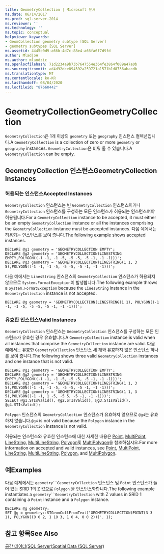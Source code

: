 ```yaml
---
title: GeometryCollection | Microsoft 문서
ms.date: 06/14/2017
ms.prod: sql-server-2014
ms.reviewer: ''
ms.technology: ''
ms.topic: conceptual
helpviewer_keywords:
- GeomCollection geometry subtype [SQL Server]
- geometry subtypes [SQL Server]
ms.assetid: 4445c0d9-a66b-4d7c-88e4-a66fa6f7d9fd
author: MladjoA
ms.author: mlandzic
ms.openlocfilehash: 71d2234a9b73b7647554e364fe3864f089a47a0b
ms.sourcegitcommit: ad4d92dce894592a259721a1571b1d8736abacdb
ms.translationtype: MT
ms.contentlocale: ko-KR
ms.lasthandoff: 08/04/2020
ms.locfileid: "87660442"
---
```

# <a name="geometrycollection"></a><span data-ttu-id="579d9-102">GeometryCollection</span><span class="sxs-lookup"><span data-stu-id="579d9-102">GeometryCollection</span></span>
  <span data-ttu-id="579d9-103">`GeometryCollection`은 1개 이상의 `geometry` 또는 `geography` 인스턴스 컬렉션입니다.</span><span class="sxs-lookup"><span data-stu-id="579d9-103">A `GeometryCollection` is a collection of zero or more `geometry` or `geography` instances.</span></span> <span data-ttu-id="579d9-104">`GeometryCollection`은 비워 둘 수 있습니다.</span><span class="sxs-lookup"><span data-stu-id="579d9-104">A `GeometryCollection` can be empty.</span></span>  
  
## <a name="geometrycollection-instances"></a><span data-ttu-id="579d9-105">GeometryCollection 인스턴스</span><span class="sxs-lookup"><span data-stu-id="579d9-105">GeometryCollection Instances</span></span>  
  
### <a name="accepted-instances"></a><span data-ttu-id="579d9-106">허용되는 인스턴스</span><span class="sxs-lookup"><span data-stu-id="579d9-106">Accepted Instances</span></span>  
 <span data-ttu-id="579d9-107">`GeometryCollection` 인스턴스는 빈 `GeometryCollection` 인스턴스이거나 `GeometryCollection` 인스턴스를 구성하는 모든 인스턴스가 허용되는 인스턴스여야 허용됩니다.</span><span class="sxs-lookup"><span data-stu-id="579d9-107">For a `GeometryCollection` instance to be accepted, it must either be an empty `GeometryCollection` instance or all the instances comprising the `GeometryCollection` instance must be accepted instances.</span></span> <span data-ttu-id="579d9-108">다음 예에서는 허용되는 인스턴스를 보여 줍니다.</span><span class="sxs-lookup"><span data-stu-id="579d9-108">The following example shows accepted instances.</span></span>  
  
```  
DECLARE @g1 geometry = 'GEOMETRYCOLLECTION EMPTY';  
DECLARE @g2 geometry = 'GEOMETRYCOLLECTION(LINESTRING EMPTY,POLYGON((-1 -1, -1 -5, -5 -5, -5 -1, -1 -1)))';  
DECLARE @g3 geometry = 'GEOMETRYCOLLECTION(LINESTRING(1 1, 3 5),POLYGON((-1 -1, -1 -5, -5 -5, -5 -1, -1 -1)))';  
```  
  
 <span data-ttu-id="579d9-109">다음 예에서는 `LinesString` 인스턴스의 `GeometryCollection` 인스턴스가 허용되지 않으므로 `System.FormatException`이 발생합니다.</span><span class="sxs-lookup"><span data-stu-id="579d9-109">The following example throws a `System.FormatException` because the `LinesString` instance in the `GeometryCollection` instance is not accepted.</span></span>  
  
```  
DECLARE @g geometry = 'GEOMETRYCOLLECTION(LINESTRING(1 1), POLYGON((-1 -1, -1 -5, -5 -5, -5 -1, -1 -1)))';  
```  
  
### <a name="valid-instances"></a><span data-ttu-id="579d9-110">유효한 인스턴스</span><span class="sxs-lookup"><span data-stu-id="579d9-110">Valid Instances</span></span>  
 <span data-ttu-id="579d9-111">`GeometryCollection` 인스턴스는 `GeometryCollection` 인스턴스를 구성하는 모든 인스턴스가 유효한 경우 유효합니다.</span><span class="sxs-lookup"><span data-stu-id="579d9-111">A `GeometryCollection` instance is valid when all instances that comprise the `GeometryCollection` instance are valid.</span></span> <span data-ttu-id="579d9-112">다음 예에서는 유효한 `GeometryCollection` 인스턴스 세 개와 유효하지 않은 인스턴스 하나를 보여 줍니다.</span><span class="sxs-lookup"><span data-stu-id="579d9-112">The following shows three valid `GeometryCollection` instances and one instance that is not valid.</span></span>  
  
```  
DECLARE @g1 geometry = 'GEOMETRYCOLLECTION EMPTY';  
DECLARE @g2 geometry = 'GEOMETRYCOLLECTION(LINESTRING EMPTY,POLYGON((-1 -1, -1 -5, -5 -5, -5 -1, -1 -1)))';  
DECLARE @g3 geometry = 'GEOMETRYCOLLECTION(LINESTRING(1 1, 3 5),POLYGON((-1 -1, -1 -5, -5 -5, -5 -1, -1 -1)))';  
DECLARE @g4 geometry = 'GEOMETRYCOLLECTION(LINESTRING(1 1, 3 5),POLYGON((-1 -1, 1 -5, -5 5, -5 -1, -1 -1)))';  
SELECT @g1.STIsValid(), @g2.STIsValid(), @g3.STIsValid(), @g4.STIsValid();  
```  
  
 <span data-ttu-id="579d9-113">`Polygon` 인스턴스의 `GeometryCollection` 인스턴스가 유효하지 않으므로 `@g4`는 유효하지 않습니다.</span><span class="sxs-lookup"><span data-stu-id="579d9-113">`@g4` is not valid because the `Polygon` instance in the `GeometryCollection` instance is not valid.</span></span>  
  
 <span data-ttu-id="579d9-114">허용되는 인스턴스와 유효한 인스턴스에 대한 자세한 내용은 [Point](point.md), [MultiPoint](multipoint.md), [LineString](linestring.md), [MultiLineString](multilinestring.md), [Polygon](polygon.md)및 [MultiPolygon](multipolygon.md)을 참조하십시오.</span><span class="sxs-lookup"><span data-stu-id="579d9-114">For more information on accepted and valid instances, see [Point](point.md), [MultiPoint](multipoint.md), [LineString](linestring.md), [MultiLineString](multilinestring.md), [Polygon](polygon.md), and [MultiPolygon](multipolygon.md).</span></span>  
  
## <a name="examples"></a><span data-ttu-id="579d9-115">예</span><span class="sxs-lookup"><span data-stu-id="579d9-115">Examples</span></span>  
 <span data-ttu-id="579d9-116">다음 예제에서는 `geometry``GeometryCollection` 인스턴스 및 `Point` 인스턴스가 들어 있는 SRID 1의 Z 값으로 `Polygon` 을 인스턴스화합니다.</span><span class="sxs-lookup"><span data-stu-id="579d9-116">The following example instantiates a `geometry``GeometryCollection` with Z values in SRID 1 containing a `Point` instance and a `Polygon` instance.</span></span>  
  
```  
DECLARE @g geometry;  
SET @g = geometry::STGeomCollFromText('GEOMETRYCOLLECTION(POINT(3 3 1), POLYGON((0 0 2, 1 10 3, 1 0 4, 0 0 2)))', 1);  
```  
  
## <a name="see-also"></a><span data-ttu-id="579d9-117">참고 항목</span><span class="sxs-lookup"><span data-stu-id="579d9-117">See Also</span></span>  
 [<span data-ttu-id="579d9-118">공간 데이터&#40;SQL Server&#41;</span><span class="sxs-lookup"><span data-stu-id="579d9-118">Spatial Data &#40;SQL Server&#41;</span></span>](spatial-data-sql-server.md)  
  
  

